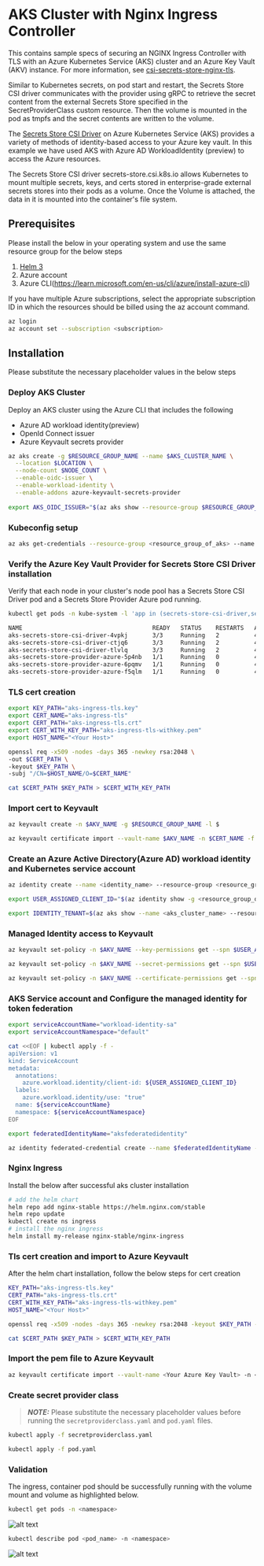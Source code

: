 # AKS Cluster with Nginx Ingress Controller

This contains sample specs of securing an NGINX Ingress Controller with TLS with an Azure Kubernetes Service (AKS) cluster and an Azure Key Vault (AKV) instance. For more information, see [csi-secrets-store-nginx-tls]([csi-secrets-store-nginx-tls](https://learn.microsoft.com/en-us/azure/aks/csi-secrets-store-nginx-tls)).

Similar to Kubernetes secrets, on pod start and restart, the Secrets Store CSI driver communicates with the provider using gRPC to retrieve the secret content from the external Secrets Store specified in the SecretProviderClass custom resource. Then the volume is mounted in the pod as tmpfs and the secret contents are written to the volume.

The [Secrets Store CSI Driver](https://secrets-store-csi-driver.sigs.k8s.io/concepts.html) on Azure Kubernetes Service (AKS) provides a variety of methods of identity-based access to your Azure key vault. In this example we have used AKS with Azure AD WorkloadIdentity (preview) to access the Azure resources.

The Secrets Store CSI driver secrets-store.csi.k8s.io allows Kubernetes to mount multiple secrets, keys, and certs stored in enterprise-grade external secrets stores into their pods as a volume. Once the Volume is attached, the data in it is mounted into the container's file system.

## Prerequisites 

Please install the below in your operating system and use the same resource group for the below steps

1. [Helm 3](https://helm.sh/docs/intro/install/) 
2. Azure account
3. Azure CLI(https://learn.microsoft.com/en-us/cli/azure/install-azure-cli)

If you have multiple Azure subscriptions, select the appropriate subscription ID in which the resources should be billed using the az account command.

```bash
az login 
az account set --subscription <subscription>
```

## Installation 

Please substitute the necessary placeholder values in the below steps

### Deploy AKS Cluster 

Deploy an AKS cluster using the Azure CLI that includes the following
 * Azure AD workload identity(preview)
 * OpenId Connect issuer
 * Azure Keyvault secrets provider
 
```bash 
az aks create -g $RESOURCE_GROUP_NAME --name $AKS_CLUSTER_NAME \
  --location $LOCATION \
  --node-count $NODE_COUNT \
  --enable-oidc-issuer \
  --enable-workload-identity \
  --enable-addons azure-keyvault-secrets-provider
 
export AKS_OIDC_ISSUER="$(az aks show --resource-group $RESOURCE_GROUP_NAME --name $AKS_CLUSTER_NAME --query "oidcIssuerProfile.issuerUrl" -o tsv)"
```

### Kubeconfig setup 

```bash
az aks get-credentials --resource-group <resource_group_of_aks> --name <aks_cluster_name> --file ~/.kube_config
```

### Verify the Azure Key Vault Provider for Secrets Store CSI Driver installation

Verify that each node in your cluster's node pool has a Secrets Store CSI Driver pod and a Secrets Store Provider Azure pod running.

```bash
kubectl get pods -n kube-system -l 'app in (secrets-store-csi-driver,secrets-store-provider-azure)'

NAME                                     READY   STATUS    RESTARTS   AGE
aks-secrets-store-csi-driver-4vpkj       3/3     Running   2          4m25s
aks-secrets-store-csi-driver-ctjq6       3/3     Running   2          4m21s
aks-secrets-store-csi-driver-tlvlq       3/3     Running   2          4m24s
aks-secrets-store-provider-azure-5p4nb   1/1     Running   0          4m21s
aks-secrets-store-provider-azure-6pqmv   1/1     Running   0          4m24s
aks-secrets-store-provider-azure-f5qlm   1/1     Running   0          4m25s
```

### TLS cert creation 

```bash
export KEY_PATH="aks-ingress-tls.key"
export CERT_NAME="aks-ingress-tls"
export CERT_PATH="aks-ingress-tls.crt"
export CERT_WITH_KEY_PATH="aks-ingress-tls-withkey.pem"
export HOST_NAME="<Your Host>"

openssl req -x509 -nodes -days 365 -newkey rsa:2048 \    
-out $CERT_PATH \    
-keyout $KEY_PATH \    
-subj "/CN=$HOST_NAME/O=$CERT_NAME"

cat $CERT_PATH $KEY_PATH > $CERT_WITH_KEY_PATH
```

### Import cert to Keyvault 

```bash
az keyvault create -n $AKV_NAME -g $RESOURCE_GROUP_NAME -l $

az keyvault certificate import --vault-name $AKV_NAME -n $CERT_NAME -f $CERT_WITH_KEY_PATH
```

### Create an Azure Active Directory(Azure AD) workload identity and Kubernetes service account 

```bash
az identity create --name <identity_name> --resource-group <resource_group_of_aks

export USER_ASSIGNED_CLIENT_ID="$(az identity show -g <resource_group_of_aks> --name <identity_name> --query 'clientId' -o tsv)"

export IDENTITY_TENANT=$(az aks show --name <aks_cluster_name> --resource-group <resource_group_of_aks>  --query aadProfile.tenantId -o tsv)
```

### Managed Identity access to Keyvault  

```bash
az keyvault set-policy -n $AKV_NAME --key-permissions get --spn $USER_ASSIGNED_CLIENT_ID

az keyvault set-policy -n $AKV_NAME --secret-permissions get --spn $USER_ASSIGNED_CLIENT_ID

az keyvault set-policy -n $AKV_NAME --certificate-permissions get --spn $USER_ASSIGNED_CLIENT_ID
```

### AKS Service account and Configure the managed identity for token federation

```bash
export serviceAccountName="workload-identity-sa"
export serviceAccountNamespace="default"

cat <<EOF | kubectl apply -f -
apiVersion: v1
kind: ServiceAccount
metadata:
  annotations:
    azure.workload.identity/client-id: ${USER_ASSIGNED_CLIENT_ID}
  labels:
    azure.workload.identity/use: "true"
  name: ${serviceAccountName}
  namespace: ${serviceAccountNamespace}
EOF

export federatedIdentityName="aksfederatedidentity"

az identity federated-credential create --name $federatedIdentityName --identity-name <identity_name>  --resource-group <resource_group_of_aks> --issuer ${AKS_OIDC_ISSUER} --subject system:serviceaccount:${serviceAccountNamespace}:${serviceAccountName}
```

### Nginx Ingress

Install the below after successful aks cluster installation

```bash
# add the helm chart
helm repo add nginx-stable https://helm.nginx.com/stable
helm repo update
kubectl create ns ingress
# install the nginx ingress
helm install my-release nginx-stable/nginx-ingress
```

### Tls cert creation and import to Azure Keyvault

After the helm chart installation, follow the below steps for cert creation

```bash
KEY_PATH="aks-ingress-tls.key"
CERT_PATH="aks-ingress-tls.crt"
CERT_WITH_KEY_PATH="aks-ingress-tls-withkey.pem"
HOST_NAME="<Your Host>"

openssl req -x509 -nodes -days 365 -newkey rsa:2048 -keyout $KEY_PATH -out $CERT_PATH -subj '//CN=$HOST_NAME//O=$HOST_NAME'

cat $CERT_PATH $KEY_PATH > $CERT_WITH_KEY_PATH
```

### Import the pem file to Azure Keyvault

```bash
az keyvault certificate import --vault-name <Your Azure Key Vault> -n <cert_name> -f $CERT_WITH_KEY_PATH
```

### Create secret provider class

> **_NOTE:_** Please substitute the necessary placeholder values before running the `secretproviderclass.yaml` and `pod.yaml` files.

```bash
kubectl apply -f secretproviderclass.yaml

kubectl apply -f pod.yaml
```

### Validation 

The ingress, container pod should be successfully running with the volume mount and volume as highlighted below.

```bash
kubectl get pods -n <namespace>
```

![alt text](./img/pods.png)

```bash
kubectl describe pod <pod_name> -n <namespace>
```

![alt text](./img/pod.png)

